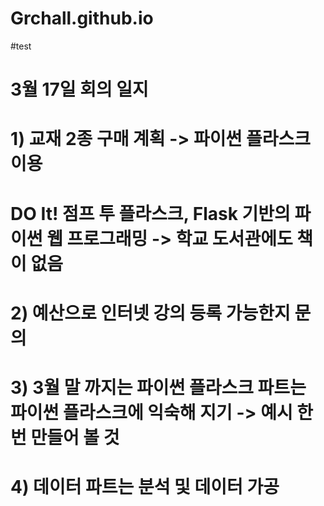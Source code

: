 # Grchall.github.io
#test
# 3월 17일 회의 일지
# 1) 교재 2종 구매 계획 -> 파이썬 플라스크 이용
# DO It!  점프 투 플라스크, Flask 기반의 파이썬 웹 프로그래밍  -> 학교 도서관에도 책이 없음
# 2) 예산으로 인터넷 강의 등록 가능한지 문의 
# 3) 3월 말 까지는 파이썬 플라스크 파트는 파이썬 플라스크에 익숙해 지기 -> 예시 한번 만들어 볼 것
# 4) 데이터 파트는 분석 및 데이터 가공 
